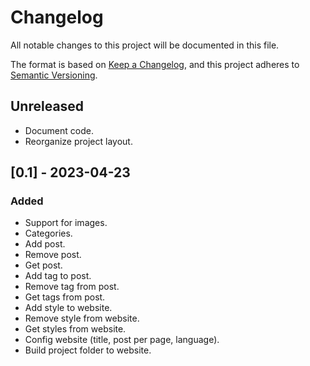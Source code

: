 # Changelog

All notable changes to this project will be documented in this file.

The format is based on [Keep a Changelog](https://keepachangelog.com/en/1.0.0/),
and this project adheres to [Semantic Versioning](https://semver.org/spec/v2.0.0.html).

## Unreleased

- Document code.
- Reorganize project layout.

## [0.1] - 2023-04-23

### Added

- Support for images.
- Categories.
- Add post.
- Remove post.
- Get post.
- Add tag to post.
- Remove tag from post.
- Get tags from post.
- Add style to website.
- Remove style from website.
- Get styles from website.
- Config website (title, post per page, language).
- Build project folder to website.
